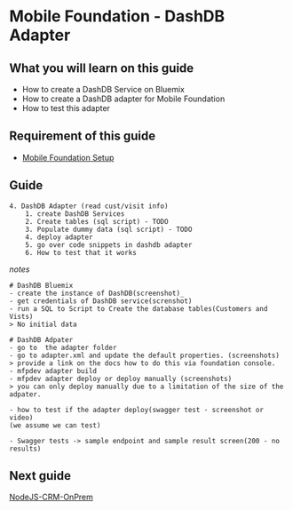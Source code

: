 #  Mobile Foundation - DashDB Adapter



## What you will learn on this guide

 - How to create a DashDB Service on Bluemix
 - How to create a DashDB adapter for Mobile Foundation
 - How to test this adapter

## Requirement of this guide

- [Mobile Foundation Setup](/Lab/Contents/MFP-Setup-Mobile-Foundation-on-Bluemix/Readme.md)


## Guide

```
4. DashDB Adapter (read cust/visit info)
    1. create DashDB Services
    2. Create tables (sql script) - TODO
    3. Populate dummy data (sql script) - TODO
    4. deploy adapter
    5. go over code snippets in dashdb adapter
    6. How to test that it works
```

*notes*
```
# DashDB Bluemix
- create the instance of DashDB(screenshot)_
- get credentials of DashDB service(screnshot)
- run a SQL to Script to Create the database tables(Customers and Vists)
> No initial data

# DashDB Adpater
- go to  the adapter folder 
- go to adapter.xml and update the default properties. (screenshots)
> provide a link on the docs how to do this via foundation console. 
- mfpdev adapter build 
- mfpdev adapter deploy or deploy manually (screenshots)
> you can only deploy manually due to a limitation of the size of the adpater. 

- how to test if the adapter deploy(swagger test - screenshot or video)
(we assume we can test)

- Swagger tests -> sample endpoint and sample result screen(200 - no results)

```



## Next guide

[NodeJS-CRM-OnPrem](/Lab/Contents/NodeJS-CRM-OnPrem/Readme.md)   

